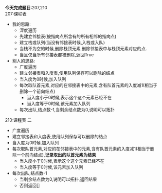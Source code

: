 **今天完成题目**:207,210    
207:课程表
- 我的思路:
  - 深度遍历
  - 先建立邻接表(被指向点所含有的所有相邻的指向点)
  - 建立栈或队列(当没有邻接表时候,入栈或入队)
  - 当栈不为空的时候,删除栈顶元素,删除邻接表中与栈顶元素对应的点.
  - 当且仅当所有邻接表都被删除,返回True
- 别人的思路:
  - 广度遍历
  - 建立邻接表和入度表,使用队列保存可以删除的结点
  - 当入度为0时候,加入队列
  - 每次取队首元素,对应的在邻接表中的元素,含有队首元素的入度减1(相当于删除一个前向结点)
    - 当入度小于0时候,表示这个这个元素已经不在
    - 当入度等于0时候,该元素加入队列
  - 每次出队,结点数-1,当剩余结点数为0,说明可以拓扑
  
210:课程表 二
- 广度遍历
- 建立邻接表和入度表,使用队列保存可以删除的结点
- 当入度为0时候,加入队列
- 每次取队首元素,对应的在邻接表中的元素,含有队首元素的入度减1(相当于删除一个前向结点),**记录取出的队首元素为结果**
  - 当入度小于0时候,表示这个这个元素已经不在
  - 当入度等于0时候,该元素加入队列
- 每次出队,结点数-1
  - 当剩余结点数为0,说明可以拓扑,返回结果
  - 否则返回[]